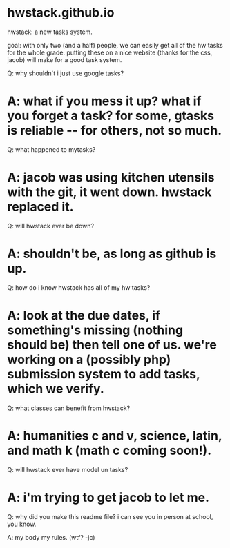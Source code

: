 hwstack.github.io
=================

hwstack: a new tasks system.

goal: with only two (and a half) people, we can easily get all of the hw tasks for the whole grade. putting these on a nice website (thanks for the css, jacob) will make for a good task system.

Q: why shouldn't i just use google tasks?

A: what if you mess it up? what if you forget a task? for some, gtasks is reliable -- for others, not so much.
=================

Q: what happened to mytasks?

A: jacob was using kitchen utensils with the git, it went down. hwstack replaced it.
=================

Q: will hwstack ever be down?

A: shouldn't be, as long as github is up.
=================

Q: how do i know hwstack has all of my hw tasks?

A: look at the due dates, if something's missing (nothing should be) then tell one of us. we're working on a (possibly php) submission system to add tasks, which we verify.
=================

Q: what classes can benefit from hwstack?

A: humanities c and v, science, latin, and math k (math c coming soon!).
=================

Q: will hwstack ever have model un tasks?

A: i'm trying to get jacob to let me.
=================

Q: why did you make this readme file? i can see you in person at school, you know.

A: my body my rules. (wtf? -jc)
